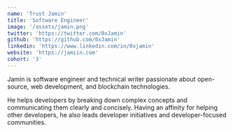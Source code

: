 ```yaml
---
name: 'Trust Jamin'
title: 'Software Engineer'
image: '/assets/jamin.png'
twitter: 'https://twitter.com/0xJamin'
github: 'https://github.com/0xJamin'
linkedin: 'https://www.linkedin.com/in/0xjamin'
website: 'https://jamiin.com'
cohort: '3'
---
```


Jamin is software engineer and technical writer passionate about open-source, web development, and blockchain technologies.

He helps developers by breaking down complex concepts and communicating them clearly and concisely. Having an affinity for helping other developers, he also leads developer initiatives and developer-focused communities.
